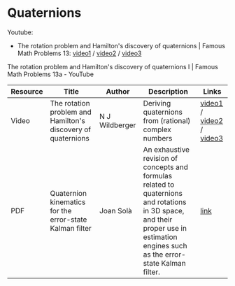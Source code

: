 # Quaternions

Youtube:
- The rotation problem and Hamilton's discovery of quaternions | Famous Math Problems 13: 
[video1](https://youtu.be/uRKZnFAR7yw) / [video2](https://youtu.be/0_XoZc-A1HU) / [video3](https://youtu.be/g22jAtg3QAk)


The rotation problem and Hamilton's discovery of quaternions I | Famous Math Problems 13a - YouTube

| Resource  | Title | Author | Description | Links |
| ------------- | ------------- |------------- |------------- |------------- |
| Video  | The rotation problem and Hamilton's discovery of quaternions| N J Wildberger |Deriving quaternions from (rational) complex numbers |[video1](https://youtu.be/uRKZnFAR7yw) / [video2](https://youtu.be/0_XoZc-A1HU) / [video3](https://youtu.be/g22jAtg3QAk) |
| PDF  | Quaternion kinematics for the error-state Kalman filter  | Joan Solà | An exhaustive revision of concepts and formulas related to quaternions and rotations in 3D space, and their proper use in estimation engines such as the error-state Kalman filter. |[link](https://arxiv.org/abs/1711.02508)|
